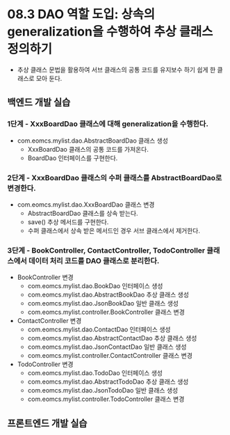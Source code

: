 # 08.3 DAO 역할 도입: 상속의 generalization을 수행하여 추상 클래스 정의하기

- 추상 클래스 문법을 활용하여 서브 클래스의 공통 코드를 유지보수 하기 쉽게
  한 클래스로 모아 둔다.

## 백엔드 개발 실습
 
### 1단계 - XxxBoardDao 클래스에 대해 generalization을 수행한다.

- com.eomcs.mylist.dao.AbstractBoardDao 클래스 생성
  - XxxBoardDao 클래스의 공통 코드를 가져온다.
  - BoardDao 인터페이스를 구현한다.

### 2단계 - XxxBoardDao 클래스의 수퍼 클래스를 AbstractBoardDao로 변경한다.
- com.eomcs.mylist.dao.XxxBoardDao 클래스 변경
  - AbstractBoardDao 클래스를 상속 받는다.
  - save() 추상 메서드를 구현한다.
  - 수퍼 클래스에서 상속 받은 메서드인 경우 서브 클래스에서 제거한다.

### 3단계 - BookController, ContactController, TodoController 클래스에서 데이터 처리 코드를 DAO 클래스로 분리한다.

- BookController 변경
  - com.eomcs.mylist.dao.BookDao 인터페이스 생성
  - com.eomcs.mylist.dao.AbstractBookDao 추상 클래스 생성
  - com.eomcs.mylist.dao.JsonBookDao 일반 클래스 생성
  - com.eomcs.mylist.controller.BookController 클래스 변경
- ContactController 변경
  - com.eomcs.mylist.dao.ContactDao 인터페이스 생성
  - com.eomcs.mylist.dao.AbstractContactDao 추상 클래스 생성
  - com.eomcs.mylist.dao.JsonContactDao 일반 클래스 생성
  - com.eomcs.mylist.controller.ContactController 클래스 변경
- TodoController 변경
  - com.eomcs.mylist.dao.TodoDao 인터페이스 생성
  - com.eomcs.mylist.dao.AbstractTodoDao 추상 클래스 생성
  - com.eomcs.mylist.dao.JsonTodoDao 일반 클래스 생성
  - com.eomcs.mylist.controller.TodoController 클래스 변경



## 프론트엔드 개발 실습








#
